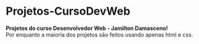 # Projetos-CursoDevWeb
<strong>Projetos do curso Desenvolvedor Web - Jamilton Damasceno!</strong><br>
Por enquanto a maioria dos projetos são feitos usando apenas html e css.<br>

